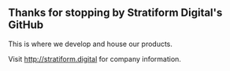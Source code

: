 
## Thanks for stopping by Stratiform Digital's GitHub

This is where we develop and house our products.

Visit http://stratiform.digital for company information.
